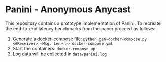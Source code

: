 # Panini - Anonymous Anycast

This repository contains a prototype implementation of Panini.
To recreate the end-to-end latency benchmarks from the paper proceed as follows:

1. Generate a docker-compose file: `python gen-docker-compose.py <#Receiver> <Msg. Len> >> docker-compose.yml`
2. Start the containers: `docker-compose up`
3. Log data will be collected in `data/panini.log`

